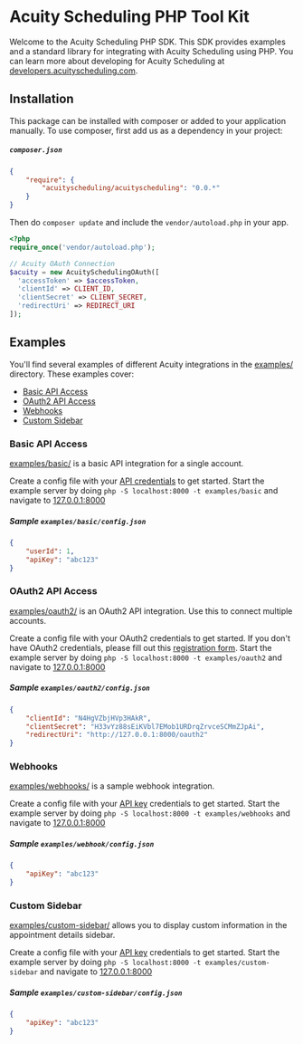 # Acuity Scheduling PHP Tool Kit

Welcome to the Acuity Scheduling PHP SDK.  This SDK provides examples and a standard library for integrating with Acuity Scheduling using PHP.  You can learn more about developing for Acuity Scheduling at [developers.acuityscheduling.com](http://developers.acuityscheduling.com/).

## Installation

This package can be installed with composer or added to your application manually.  To use composer, first add us as a dependency in your project:

##### `composer.json`
```json
{
	"require": {
		"acuityscheduling/acuityscheduling": "0.0.*"
	}
}
```

Then do `composer update` and include the `vendor/autoload.php` in your app.

```php
<?php
require_once('vendor/autoload.php');

// Acuity OAuth Connection
$acuity = new AcuitySchedulingOAuth([
  'accessToken' => $accessToken,
  'clientId' => CLIENT_ID,
  'clientSecret' => CLIENT_SECRET,
  'redirectUri' => REDIRECT_URI
]);
```

## Examples

You'll find several examples of different Acuity integrations in the [examples/](examples/) directory.  These examples cover:
* [Basic API Access](#basic-api-access)
* [OAuth2 API Access](#oauth2-api-access)
* [Webhooks](#webhooks)
* [Custom Sidebar](#custom-sidebar)

### Basic API Access

[examples/basic/](examples/basic) is a basic API integration for a single account.

Create a config file with your <a href="https://secure.acuityscheduling.com/app.php?key=api&action=settings" target="_blank">API credentials</a> to get started.
Start the example server by doing `php -S localhost:8000 -t examples/basic` and navigate to <a href="http://127.0.0.1:8000/" target="_blank">127.0.0.1:8000</a>

##### Sample `examples/basic/config.json`
```json
{
	"userId": 1,
	"apiKey": "abc123"
}
```

### OAuth2 API Access

[examples/oauth2/](examples/oauth2) is an OAuth2 API integration.  Use this to connect multiple accounts.

Create a config file with your OAuth2 credentials to get started.  If you don't have OAuth2 credentials, please fill out this <a href="https://acuityscheduling.com/oauth2/register" target="_blank">registration form</a>.
Start the example server by doing `php -S localhost:8000 -t examples/oauth2` and navigate to <a href="http://127.0.0.1:8000/" target="_blank">127.0.0.1:8000</a>

##### Sample `examples/oauth2/config.json`
```json
{
	"clientId": "N4HgVZbjHVp3HAkR",
	"clientSecret": "H33vYz88sEiKVbl7EMob1URDrqZrvceSCMmZJpAi",
	"redirectUri": "http://127.0.0.1:8000/oauth2"
}
```

### Webhooks

[examples/webhooks/](examples/webhooks) is a sample webhook integration.

Create a config file with your <a href="https://secure.acuityscheduling.com/app.php?key=api&action=settings" target="_blank">API key</a> credentials to get started.
Start the example server by doing `php -S localhost:8000 -t examples/webhooks` and navigate to <a href="http://127.0.0.1:8000/" target="_blank">127.0.0.1:8000</a>

##### Sample `examples/webhook/config.json`
```json
{
	"apiKey": "abc123"
}
```

### Custom Sidebar

[examples/custom-sidebar/](examples/custom-sidebar) allows you to display custom information in the appointment details sidebar.

Create a config file with your <a href="https://secure.acuityscheduling.com/app.php?key=api&action=settings" target="_blank">API key</a> credentials to get started.
Start the example server by doing `php -S localhost:8000 -t examples/custom-sidebar` and navigate to <a href="http://127.0.0.1:8000/" target="_blank">127.0.0.1:8000</a>

##### Sample `examples/custom-sidebar/config.json`
```json
{
	"apiKey": "abc123"
}
```
